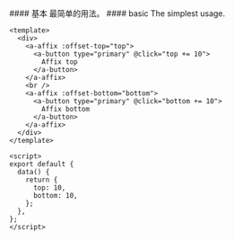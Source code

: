 <cn>
#### 基本
最简单的用法。
</cn>

<us>
#### basic
The simplest usage.
</us>

```vue
<template>
  <div>
    <a-affix :offset-top="top">
      <a-button type="primary" @click="top += 10">
        Affix top
      </a-button>
    </a-affix>
    <br />
    <a-affix :offset-bottom="bottom">
      <a-button type="primary" @click="bottom += 10">
        Affix bottom
      </a-button>
    </a-affix>
  </div>
</template>

<script>
export default {
  data() {
    return {
      top: 10,
      bottom: 10,
    };
  },
};
</script>
```
